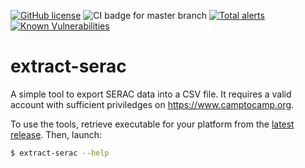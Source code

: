 [![GitHub license](https://img.shields.io/github/license/c2corg/extract-serac.svg)](https://github.com/c2corg/extract-serac/blob/master/LICENSE) ![CI badge for master branch](https://github.com/c2corg/extract-serac/workflows/Build/badge.svg?branch=master) [![Total alerts](https://img.shields.io/lgtm/alerts/g/c2corg/extract-serac.svg?logo=lgtm&logoWidth=18)](https://lgtm.com/projects/g/c2corg/extract-serac/alerts/) [![Known Vulnerabilities](https://snyk.io/test/github/c2corg/extract-serac/badge.svg)](https://snyk.io/test/github/c2corg/extract-serac)

# extract-serac

A simple tool to export SERAC data into a CSV file.
It requires a valid account with sufficient priviledges on <https://www.camptocamp.org>.

To use the tools, retrieve executable for your platform from the [latest release](https://github.com/c2corg/extract-serac/releases). Then, launch:

```sh
$ extract-serac --help
```
